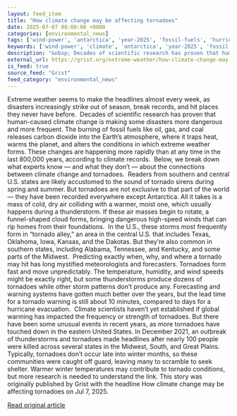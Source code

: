 ```yaml
---
layout: feed_item
title: "How climate change may be affecting tornadoes"
date: 2025-07-07 08:00:00 +0000
categories: [environmental_news]
tags: ['wind-power', 'antarctica', 'year-2025', 'fossil-fuels', 'hurricane', 'urgent', 'arctic', 'emissions', 'polar-regions', 'tropical-storms']
keywords: ['wind-power', 'climate', 'antarctica', 'year-2025', 'fossil-fuels', 'hurricane', 'affecting', 'change']
description: "&nbsp; Decades of scientific research has proven that human-caused climate change is making some disasters more dangerous and more frequent"
external_url: https://grist.org/extreme-weather/how-climate-change-may-be-affecting-tornadoes/
is_feed: true
source_feed: "Grist"
feed_category: "environmental_news"
---
```


Extreme weather seems to make the headlines almost every week, as disasters increasingly strike out of season, break records, and hit places they never have before.&nbsp; Decades of scientific research has proven that human-caused climate change is making some disasters more dangerous and more frequent. The burning of fossil fuels like oil, gas, and coal releases carbon dioxide into the Earth’s atmosphere, where it traps heat, warms the planet, and alters the conditions in which extreme weather forms. These changes are happening more rapidly than at any time in the last 800,000 years, according to climate records.&nbsp; Below, we break down what experts know — and what they don’t — about the connections between climate change and tornadoes.&nbsp; Readers from southern and central U.S. states are likely accustomed to the sound of tornado sirens during spring and summer. But tornadoes are not exclusive to that part of the world — they have been recorded everywhere except Antarctica. All it takes is a mass of cold, dry air colliding with a warmer, moist one, which usually happens during a thunderstorm. If these air masses begin to rotate, a funnel-shaped cloud forms, bringing dangerous high-speed winds that can rip homes from their foundations.&nbsp; In the U.S., these storms most frequently form in “tornado alley,” an area in the central U.S. that includes Texas, Oklahoma, Iowa, Kansas, and the Dakotas. But they’re also common in southern states, including Alabama, Tennessee, and Kentucky, and some parts of the Midwest.&nbsp; Predicting exactly when, why, and where a tornado may hit has long mystified meteorologists and forecasters. Tornadoes form fast and move unpredictably. The temperature, humidity, and wind speeds might be exactly right, but some thunderstorms produce dozens of tornadoes while other storm patterns don’t produce any. Forecasting and warning systems have gotten much better over the years, but the lead time for a tornado warning is still about 10 minutes, compared to days for a hurricane evacuation.&nbsp; Climate scientists haven’t yet established if global warming has impacted the frequency or strength of tornadoes. But there have been some unusual events in recent years, as more tornadoes have touched down in the eastern United States. In December 2021, an outbreak of thunderstorms and tornadoes made headlines after nearly 100 people were killed across several states in the Midwest, South, and Great Plains. Typically, tornadoes don’t occur late into winter months, so these communities were caught off guard, leaving many to scramble to seek shelter. Warmer winter temperatures may contribute to tornado conditions, but more research is needed to understand the link. This story was originally published by Grist with the headline How climate change may be affecting tornadoes on Jul 7, 2025.

[Read original article](https://grist.org/extreme-weather/how-climate-change-may-be-affecting-tornadoes/)

